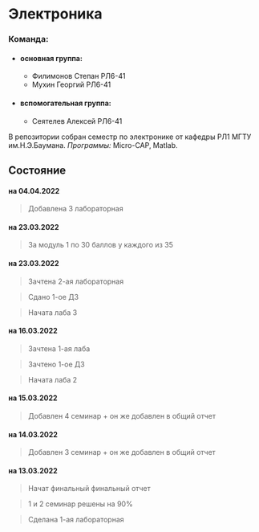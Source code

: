 # Электроника
### **Команда:**
* #### **основная группа:**
    * Филимонов Степан РЛ6-41
    * Мухин Георгий РЛ6-41
* #### **вспомогательная группа:**
    * Сеятелев Алексей РЛ6-41

В репозитории собран семестр по электронике от кафедры РЛ1 МГТУ им.Н.Э.Баумана. *Программы:* Micro-CAP, Matlab.

## Состояние

#### на 04.04.2022

> Добавлена 3 лабораторная 

#### на 23.03.2022

> За модуль 1 по 30 баллов у каждого из 35

#### на 23.03.2022

> Зачтена 2-ая лабораторная  

> Сдано 1-ое ДЗ

> Начата лаба 3
 
#### на 16.03.2022

> Зачтена 1-ая лаба 

> Зачтено 1-ое ДЗ

> Начата лаба 2

#### на 15.03.2022

> Добавлен 4 семинар + он же добавлен в общий отчет 

#### на 14.03.2022

> Добавлен 3 семинар + он же добавлен в общий отчет 

#### на 13.03.2022

> Начат финальный финальный отчет

> 1 и 2 семинар решены на 90%

> Сделана 1-ая лабораторная  

